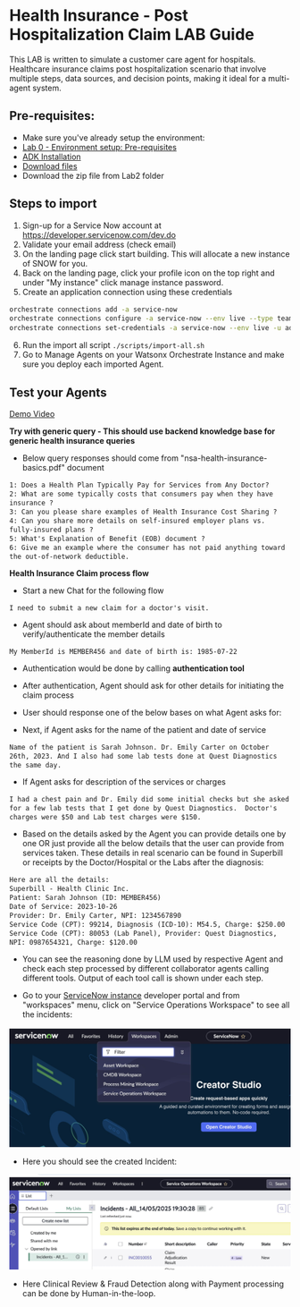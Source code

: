 # Health Insurance - Post Hospitalization Claim LAB Guide

This LAB is written to simulate a customer care agent for hospitals. Healthcare insurance claims post hospitalization scenario that involve multiple steps, data sources, and decision points, making it ideal for a multi-agent system. 

## Pre-requisites:

- Make sure you've already setup the environment:
- [Lab 0 - Environment setup: Pre-requisites](../../labs/environment-setup-lab/)
- [ADK Installation](https://developer.watson-orchestrate.ibm.com/getting_started/installing)
- [Download files](https://ibm.ent.box.com/folder/321723563348?s=ip9fq5u0b8pty8dvrlza8ikrs8cel4xg)
- Download the zip file from Lab2 folder

## Steps to import
1. Sign-up for a Service Now account at https://developer.servicenow.com/dev.do
2. Validate your email address (check email)
3. On the landing page click start building. This will allocate a new instance of SNOW for you. 
4. Back on the landing page, click your profile icon on the top right and under "My instance" click manage instance password.
5. Create an application connection using these credentials
```bash
orchestrate connections add -a service-now
orchestrate connections configure -a service-now --env live --type team --kind basic --url <the instance url>
orchestrate connections set-credentials -a service-now --env live -u admin -p <password from modal>
```
6. Run the import all script `./scripts/import-all.sh`
7. Go to Manage Agents on your Watsonx Orchestrate Instance and make sure you deploy each imported Agent.

## Test your Agents

[Demo Video](https://ibm.box.com/s/00xsb9gn53pq02ycqvn2ju9o3p8ei88d)

**Try with generic query - This should use backend knowledge base for generic health insurance queries**

- Below query responses should come from "nsa-health-insurance-basics.pdf" document

```
1: Does a Health Plan Typically Pay for Services from Any Doctor?
2: What are some typically costs that consumers pay when they have insurance ?
3: Can you please share examples of Health Insurance Cost Sharing ?
4: Can you share more details on self-insured employer plans vs. fully-insured plans ?
5: What's Explanation of Benefit (EOB) document ?
6: Give me an example where the consumer has not paid anything toward the out-of-network deductible.

```

**Health Insurance Claim process flow**

- Start a new Chat for the following flow

```
I need to submit a new claim for a doctor's visit.
```

- Agent should ask about memberId and date of birth to verify/authenticate the member details

```
My MemberId is MEMBER456 and date of birth is: 1985-07-22
```

- Authentication would be done by calling **authentication tool**
- After authentication, Agent should ask for other details for initiating the claim process
- User should response one of the below bases on what Agent asks for:

- Next, if Agent asks for the name of the patient and date of service

```
Name of the patient is Sarah Johnson. Dr. Emily Carter on October 26th, 2023. And I also had some lab tests done at Quest Diagnostics the same day.
```

- If Agent asks for description of the services or charges

```
I had a chest pain and Dr. Emily did some initial checks but she asked for a few lab tests that I get done by Quest Diagnostics.  Doctor's charges were $50 and Lab test charges were $150.
```

- Based on the details asked by the Agent you can provide details one by one OR just provide all the below details that the user can provide from services taken.  These details in real scenario can be found in Superbill or receipts by the Doctor/Hospital or the Labs after the diagnosis:

```
Here are all the details:
Superbill - Health Clinic Inc.
Patient: Sarah Johnson (ID: MEMBER456)
Date of Service: 2023-10-26
Provider: Dr. Emily Carter, NPI: 1234567890
Service Code (CPT): 99214, Diagnosis (ICD-10): M54.5, Charge: $250.00
Service Code (CPT): 80053 (Lab Panel), Provider: Quest Diagnostics, NPI: 0987654321, Charge: $120.00

```

- You can see the reasoning done by LLM used by respective Agent and check each step processed by different collaborator agents calling different tools. Output of each tool call is shown under each step.

- Go to your [ServiceNow instance](https://developer.servicenow.com/dev.do) developer portal and from "workspaces" menu, click on "Service Operations Workspace" to see all the incidents:

![img.png](../../../images/SNOW_DeveloperPortal.jpg)

- Here you should see the created Incident:

![img.png](../../../images/SNOW_incidents.jpg)

- Here Clinical Review & Fraud Detection along with Payment processing can be done by Human-in-the-loop.